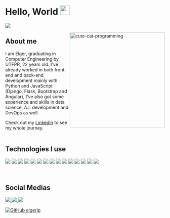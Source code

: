 <h1>Hello, World <img src="https://raw.githubusercontent.com/MartinHeinz/MartinHeinz/master/wave.gif" width="30px"></h1> 

![](https://komarev.com/ghpvc/?username=elgerjp&color=0c0c0c)

<img src="https://media1.giphy.com/media/f6hnhHkks8bk4jwjh3/giphy.gif" min-width="400px" max-width="300px" width="300px" align="right" alt="cute-cat-programming" height="300px">
<h2>About me</h2>
<p align="left"> 
  I am Elger, graduating in Computer Engineering by UTFPR, 22 years old. I've already worked in both front-end and back-end development mainly with Python and JavaScript           (Django, Flask, Bootstrap and Angular), I've also got some experience and skills in data science, A.I. development and DevOps as well.

  Check out my <a href="https://www.linkedin.com/in/elgerjp/" alt="Linkedin">LinkedIn</a> to see my whole journey.
  <br>
  <br>
</p>
<h2>Technologies I use</h2>
<p>
  <img src="https://img.shields.io/badge/Python-3776AB?style=for-the-badge&logo=python&logoColor=white"/>
  <img src="https://img.shields.io/badge/HTML5-E34F26?style=for-the-badge&logo=html5&logoColor=white"/>
  <img src="https://img.shields.io/badge/C-00599C?style=for-the-badge&logo=c&logoColor=white"/>
  <img src="https://img.shields.io/badge/JavaScript-323330?style=for-the-badge&logo=javascript&logoColor=F7DF1E"/>
  <img src="https://img.shields.io/badge/Pandas-2C2D72?style=for-the-badge&logo=pandas&logoColor=white"/>
  <img src="https://img.shields.io/badge/Linux-FCC624?style=for-the-badge&logo=linux&logoColor=black"/>
  <img src="https://img.shields.io/badge/SQLite-07405E?style=for-the-badge&logo=sqlite&logoColor=white"/>
  <img src="https://img.shields.io/badge/Django-092E20?style=for-the-badge&logo=django&logoColor=white"/>
  <img src="https://img.shields.io/badge/Git-F05032?style=for-the-badge&logo=git&logoColor=white"/>
  <img src="https://img.shields.io/badge/Bootstrap-563D7C?style=for-the-badge&logo=bootstrap&logoColor=white"/>
  <img src="https://img.shields.io/badge/Elastic_Search-005571?style=for-the-badge&logo=elasticsearch&logoColor=white"/>
  <img src="https://img.shields.io/badge/MongoDB-4EA94B?style=for-the-badge&logo=mongodb&logoColor=white" />
  <img src="https://img.shields.io/badge/TensorFlow-FF6F00?style=for-the-badge&logo=TensorFlow&logoColor=white"/>
  <img src="https://img.shields.io/badge/Docker-2CA5E0?style=for-the-badge&logo=docker&logoColor=white"/>
  <img src="https://img.shields.io/badge/kubernetes-326ce5.svg?&style=for-the-badge&logo=kubernetes&logoColor=white"/>
</p>
 
</p>

<br>
<h2>Social Medias</h2>

<p align="left">
  <a href="https://www.facebook.com/joaopedro.elger/" alt="Facebook">
    <img src="https://img.shields.io/badge/Facebook-1877F2?style=for-the-badge&logo=facebook&logoColor=white"/>
  </a>

  <a href="https://www.linkedin.com/in/elgerjp/" alt="Linkedin">
    <img src="https://img.shields.io/badge/LinkedIn-0077B5?style=for-the-badge&logo=linkedin&logoColor=white" />
  </a>  
 
  <a href="https://stackoverflow.com/users/16744221/elger" alt="Stack Overflow">
    <img src="https://img.shields.io/badge/Stack_Overflow-FE7A16?style=for-the-badge&logo=stack-overflow&logoColor=white"/>
  </a>
  
  [![GitHub elgerjp]( https://img.shields.io/github/followers/elgerjp?label=follow&style=social)](https://github.com/ElgerJP)
</p> 
 
 






